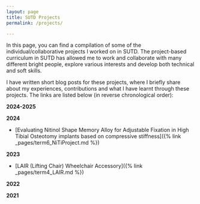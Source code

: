 ```yaml
---
layout: page
title: SUTD Projects
permalink: /projects/

---
```


In this page, you can find a compilation of some of the individual/collaborative projects I worked on in SUTD. The project-based curriculum in SUTD has allowed me to work and collaborate with many different bright people, explore various interests and develop both technical and soft skills.

I have written short blog posts for these projects, where I briefly share about my experiences, contributions and what I have learnt through these projects. The links are listed below (in reverse chronological order):

**2024-2025**

**2024**

- [Evaluating Nitinol Shape Memory Alloy for Adjustable Fixation in High Tibial Osteotomy implants based on compressive stiffness]({% link _pages/term6_NiTiProject.md %})


**2023**
- [LAIR (Lifting Chair) Wheelchair Accessory]({% link _pages/term4_LAIR.md %})

**2022**


**2021**
